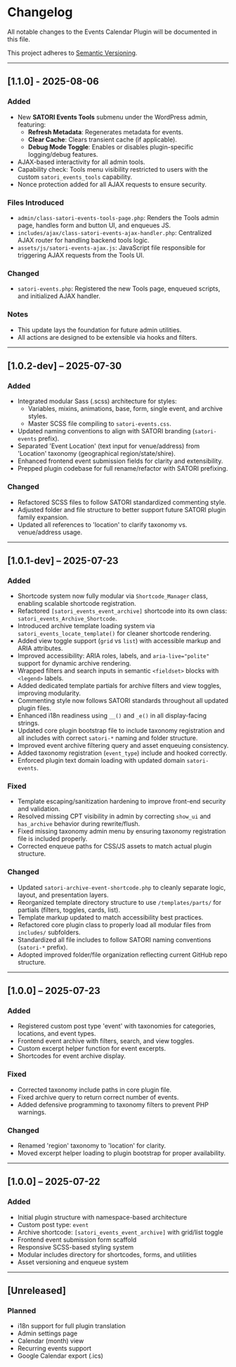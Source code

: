 # Changelog

All notable changes to the Events Calendar Plugin will be documented in this file.

This project adheres to [Semantic Versioning](https://semver.org/).

---

## [1.1.0] - 2025-08-06

### Added

- New **SATORI Events Tools** submenu under the WordPress admin, featuring:
  - **Refresh Metadata**: Regenerates metadata for events.
  - **Clear Cache**: Clears transient cache (if applicable).
  - **Debug Mode Toggle**: Enables or disables plugin-specific logging/debug features.
- AJAX-based interactivity for all admin tools.
- Capability check: Tools menu visibility restricted to users with the custom `satori_events_tools` capability.
- Nonce protection added for all AJAX requests to ensure security.

### Files Introduced

- `admin/class-satori-events-tools-page.php`: Renders the Tools admin page, handles form and button UI, and enqueues JS.
- `includes/ajax/class-satori-events-ajax-handler.php`: Centralized AJAX router for handling backend tools logic.
- `assets/js/satori-events-ajax.js`: JavaScript file responsible for triggering AJAX requests from the Tools UI.

### Changed

- `satori-events.php`: Registered the new Tools page, enqueued scripts, and initialized AJAX handler.

### Notes

- This update lays the foundation for future admin utilities.
- All actions are designed to be extensible via hooks and filters.

---

## [1.0.2-dev] – 2025-07-30

### Added

- Integrated modular Sass (.scss) architecture for styles:
  - Variables, mixins, animations, base, form, single event, and archive styles.
  - Master SCSS file compiling to `satori-events.css`.
- Updated naming conventions to align with SATORI branding (`satori-events` prefix).
- Separated 'Event Location' (text input for venue/address) from 'Location' taxonomy (geographical region/state/shire).
- Enhanced frontend event submission fields for clarity and extensibility.
- Prepped plugin codebase for full rename/refactor with SATORI prefixing.

### Changed

- Refactored SCSS files to follow SATORI standardized commenting style.
- Adjusted folder and file structure to better support future SATORI plugin family expansion.
- Updated all references to 'location' to clarify taxonomy vs. venue/address usage.

---

## [1.0.1-dev] – 2025-07-23

### Added

- Shortcode system now fully modular via `Shortcode_Manager` class, enabling scalable shortcode registration.
- Refactored `[satori_events_event_archive]` shortcode into its own class: `satori_events_Archive_Shortcode`.
- Introduced archive template loading system via `satori_events_locate_template()` for cleaner shortcode rendering.
- Added view toggle support (`grid` vs `list`) with accessible markup and ARIA attributes.
- Improved accessibility: ARIA roles, labels, and `aria-live="polite"` support for dynamic archive rendering.
- Wrapped filters and search inputs in semantic `<fieldset>` blocks with `<legend>` labels.
- Added dedicated template partials for archive filters and view toggles, improving modularity.
- Commenting style now follows SATORI standards throughout all updated plugin files.
- Enhanced i18n readiness using `__()` and `_e()` in all display-facing strings.
- Updated core plugin bootstrap file to include taxonomy registration and all includes with correct `satori-*` naming and folder structure.
- Improved event archive filtering query and asset enqueuing consistency.
- Added taxonomy registration (`event_type`) include and hooked correctly.
- Enforced plugin text domain loading with updated domain `satori-events`.

### Fixed

- Template escaping/sanitization hardening to improve front-end security and validation.
- Resolved missing CPT visibility in admin by correcting `show_ui` and `has_archive` behavior during rewrite/flush.
- Fixed missing taxonomy admin menu by ensuring taxonomy registration file is included properly.
- Corrected enqueue paths for CSS/JS assets to match actual plugin structure.

### Changed

- Updated `satori-archive-event-shortcode.php` to cleanly separate logic, layout, and presentation layers.
- Reorganized template directory structure to use `/templates/parts/` for partials (filters, toggles, cards, list).
- Template markup updated to match accessibility best practices.
- Refactored core plugin class to properly load all modular files from `includes/` subfolders.
- Standardized all file includes to follow SATORI naming conventions (`satori-*` prefix).
- Adopted improved folder/file organization reflecting current GitHub repo structure.

---

## [1.0.0] – 2025-07-23

### Added

- Registered custom post type 'event' with taxonomies for categories, locations, and event types.
- Frontend event archive with filters, search, and view toggles.
- Custom excerpt helper function for event excerpts.
- Shortcodes for event archive display.

### Fixed

- Corrected taxonomy include paths in core plugin file.
- Fixed archive query to return correct number of events.
- Added defensive programming to taxonomy filters to prevent PHP warnings.

### Changed

- Renamed 'region' taxonomy to 'location' for clarity.
- Moved excerpt helper loading to plugin bootstrap for proper availability.

---

## [1.0.0] – 2025-07-22

### Added

- Initial plugin structure with namespace-based architecture
- Custom post type: `event`
- Archive shortcode: `[satori_events_event_archive]` with grid/list toggle
- Frontend event submission form scaffold
- Responsive SCSS-based styling system
- Modular includes directory for shortcodes, forms, and utilities
- Asset versioning and enqueue system

---

## [Unreleased]

### Planned

- i18n support for full plugin translation
- Admin settings page
- Calendar (month) view
- Recurring events support
- Google Calendar export (.ics)
